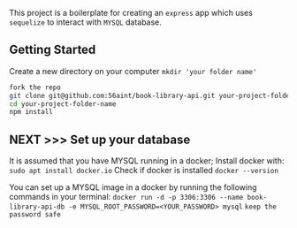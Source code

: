 This project is a boilerplate for creating an `express` app which uses `sequelize` to interact with `MYSQL` database.

## Getting Started
Create a new directory on your computer `mkdir 'your folder name'`
```bash
fork the repo
git clone git@github.com:56aint/book-library-api.git your-project-folder-name
cd your-project-folder-name
npm install
```
## NEXT >>> Set up your database
It is assumed that you have MYSQL running in a docker;
Install docker with: `sudo apt install docker.io`
Check  if docker is installed `docker --version`

You can set up a MYSQL image in a docker by running the following commands in your terminal:
`docker run -d -p 3306:3306 --name book-library-api-db -e MYSQL_ROOT_PASSWORD=<YOUR_PASSWORD> mysql` 
``` keep the password safe ```


